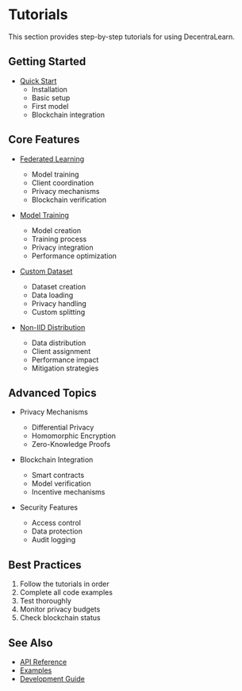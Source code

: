 # Tutorials

This section provides step-by-step tutorials for using DecentraLearn.

## Getting Started

- [Quick Start](getting_started.md)
  - Installation
  - Basic setup
  - First model
  - Blockchain integration

## Core Features

- [Federated Learning](federated_learning.md)
  - Model training
  - Client coordination
  - Privacy mechanisms
  - Blockchain verification

- [Model Training](model_training.md)
  - Model creation
  - Training process
  - Privacy integration
  - Performance optimization

- [Custom Dataset](custom_dataset.md)
  - Dataset creation
  - Data loading
  - Privacy handling
  - Custom splitting

- [Non-IID Distribution](non_iid_distribution.md)
  - Data distribution
  - Client assignment
  - Performance impact
  - Mitigation strategies

## Advanced Topics

- Privacy Mechanisms
  - Differential Privacy
  - Homomorphic Encryption
  - Zero-Knowledge Proofs

- Blockchain Integration
  - Smart contracts
  - Model verification
  - Incentive mechanisms

- Security Features
  - Access control
  - Data protection
  - Audit logging

## Best Practices

1. Follow the tutorials in order
2. Complete all code examples
3. Test thoroughly
4. Monitor privacy budgets
5. Check blockchain status

## See Also

- [API Reference](../api/README.md)
- [Examples](../examples/README.md)
- [Development Guide](../development/README.md) 